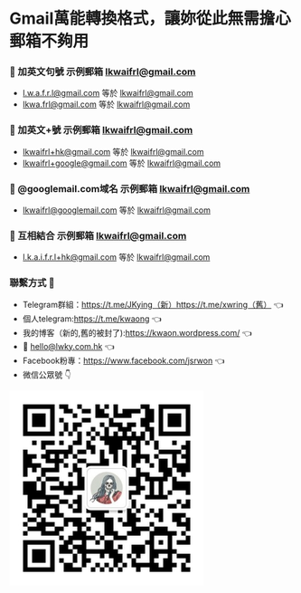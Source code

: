 # Gmail萬能轉換格式，讓妳從此無需擔心郵箱不夠用

### 🤪 加英文句號 示例郵箱 <lkwaifrl@gmail.com>

- l.w.a.f.r.l@gmail.com 等於 lkwaifrl@gmail.com
- lkwa.frl@gmail.com 等於 lkwaifrl@gmail.com

### 🤪 加英文+號 示例郵箱 <lkwaifrl@gmail.com>

- lkwaifrl+hk@gmail.com 等於 lkwaifrl@gmail.com
- lkwaifrl+google@gmail.com 等於 lkwaifrl@gmail.com

### 🤪 @googlemail.com域名 示例郵箱 <lkwaifrl@gmail.com>

- lkwaifrl@googlemail.com 等於 lkwaifrl@gmail.com

### 🤪 互相結合 示例郵箱 <lkwaifrl@gmail.com>

- l.k.a.i.f.r.l+hk@gmail.com 等於 lkwaifrl@gmail.com

### 聯繫方式 :bell:

- Telegram群組：https://t.me/JKying（新）https://t.me/xwring（舊）  :point_left:
- 個人telegram:https://t.me/kwaong 👈
- 我的博客（新的,舊的被封了):https://kwaon.wordpress.com/ 👈
- :email: hello@lwky.com.hk :point_left:
- Facebook粉專：https://www.facebook.com/jsrwon :point_left:
- 微信公眾號 :point_down:

![image](https://github.com/hkjswong/shadowsocksR-setup/blob/master/%E5%BE%AE%E4%BF%A1%E5%85%AC%E7%9C%BE%E8%99%9F.jpg)
